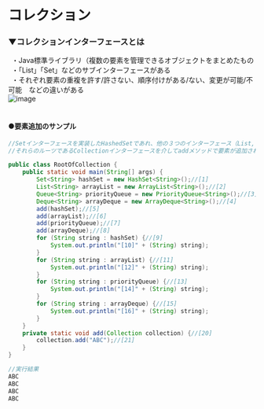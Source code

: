 # コレクション

### ▼コレクションインターフェースとは
&ensp;・Java標準ライブラリ（複数の要素を管理できるオブジェクトをまとめたもの<br>
&ensp;・「List」「Set」などのサブインターフェースがある<br>
&ensp;・それぞれ要素の重複を許す/許さない、順序付けがある/ない、変更が可能/不可能　などの違いがある<br>
![image](https://user-images.githubusercontent.com/81621944/211177613-4d841af4-c728-466b-ab65-be22934e5726.png)<br>
<br>

#### ●要素追加のサンプル
```java
//Setインターフェースを実装したHashedSetであれ、他の３つのインターフェース（List, Queue, Deque）であれ、
//それらのルーツであるCollectionインターフェースを介してaddメソッドで要素が追加されることを示す

public class RootOfCollection {
    public static void main(String[] args) {
        Set<String> hashSet = new HashSet<String>();//[1]
        List<String> arrayList = new ArrayList<String>();//[2]
        Queue<String> priorityQueue = new PriorityQueue<String>();//[3]
        Deque<String> arrayDeque = new ArrayDeque<String>();//[4]
        add(hashSet);//[5]
        add(arrayList);//[6]
        add(priorityQueue);//[7]
        add(arrayDeque);//[8]
        for (String string : hashSet) {//[9]
            System.out.println("[10]" + (String) string);
        }
        for (String string : arrayList) {//[11]
            System.out.println("[12]" + (String) string);
        }
        for (String string : priorityQueue) {//[13]
            System.out.println("[14]" + (String) string);
        }
        for (String string : arrayDeque) {//[15]
            System.out.println("[16]" + (String) string);
        }
    }
    private static void add(Collection collection) {//[20]
        collection.add("ABC");//[21]
    }
}
```
```java
//実行結果
ABC
ABC
ABC
ABC
```
<br>
